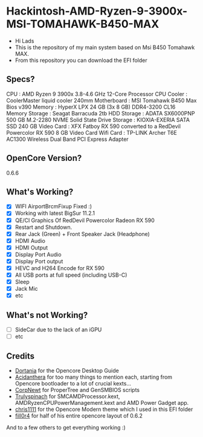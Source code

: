 # Hackintosh-AMD-Ryzen-9-3900x-MSI-TOMAHAWK-B450-MAX
- Hi Lads
- This is the repository of my main system based on Msi B450 Tomahawk MAX.
- From this repository you can download the EFI folder

## Specs?
CPU : AMD Ryzen 9 3900x 3.8-4.6 GHz 12-Core Processor
  CPU Cooler : CoolerMaster liquid cooler 240mm
 Motherboard : MSI Tomahawk B450 Max Bios v390
      Memory : HyperX LPX 24 GB (3x 8 GB) DDR4-3200 CL16 Memory
     Storage : Seagat Barracuda 2tb HDD
     Storage : ADATA SX6000PNP 500 GB M.2-2280 NVME Solid State Drive
     Storage : KIOXIA-EXERIA SATA SSD 240 GB
  Video Card : XFX Fatboy RX 590 converted to a RedDevil Powercolor RX 590 8 GB Video Card
  Wifi Card : TP-LINK Archer T6E AC1300 Wireless Dual Band PCI Express Adapter
  
## OpenCore Version?
0.6.6

## What's Working?
- [x] WIFI AirportBrcmFixup Fixed :)
- [x] Working with latest BigSur 11.2.1
- [x] QE/CI Graphics Of RedDevil Powercolor Radeon RX 590
- [x] Restart and Shutdown. 
- [x] Rear Jack (Green) + Front Speaker Jack (Headphone)
- [x] HDMI Audio
- [x] HDMI Output
- [x] Display Port Audio
- [x] Display Port output
- [x] HEVC and H264 Encode for RX 590
- [x] All USB ports at full speed (including USB-C)
- [x] Sleep 
- [x] Jack Mic
- [x] etc

## What's not Working?
- [ ] SideCar due to the lack of an iGPU
- [ ] etc

## Credits
- [Dortania](https://github.com/dortania) for the Opencore Desktop Guide
- [Acidanthera](https://github.com/acidanthera) for too many things to mention each, starting from Opencore bootloader to a lot of crucial kexts...
- [CorpNewt](https://github.com/corpnewt) for ProperTree and GenSMBIOS scripts
- [Trulyspinach](https://github.com/trulyspinach) for SMCAMDProcessor.kext, AMDRyzenCPUPowerManagement.kext and AMD Power Gadget app.
- [chris1111](https://github.com/chris1111) for the Opencore Modern theme which I used in this EFI folder 
- [fill0r4](https://github.com/fill0r4) for half of his entire opencore layout of 0.6.2

And to a few others to get everything working :)
